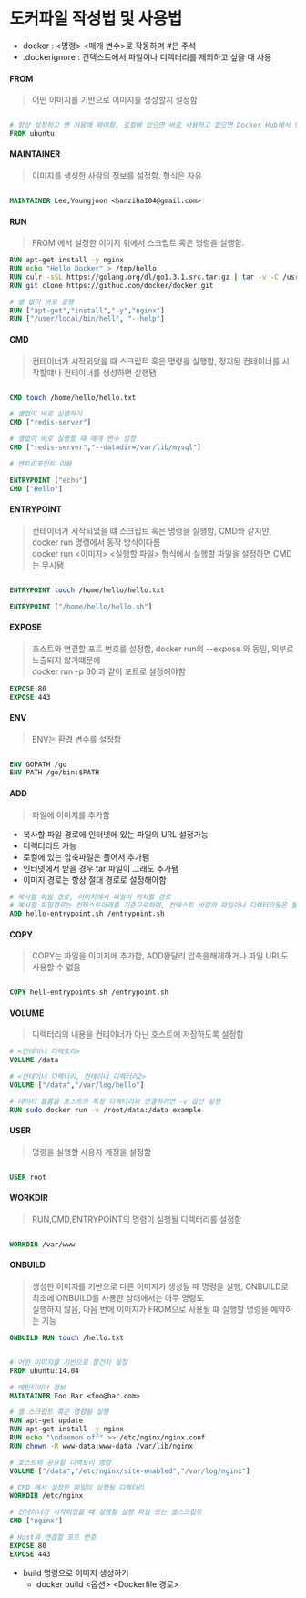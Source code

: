 
# 도커파일 작성법 및 사용법

- docker : <명령> <매개 변수>로 작동하며 #은 주석 
- .dockerignore : 컨텍스트에서 파일이나 디렉터리를 제외하고 싶을 때 사용


#### FROM 

> 어떤 이미지를 기반으로 이미지를 생성할지 설정함

```dockerfile

# 항상 설정하고 맨 처음에 와야함, 로컬에 있으면 바로 사용하고 없으면 Docker Hub에서 받아옮
FROM ubuntu 

```

#### MAINTAINER

> 이미지를 생성한 사람의 정보를 설정함. 형식은 자유

```dockerfile

MAINTAINER Lee,Youngjoon <banziha104@gmail.com>

```

#### RUN

> FROM 에서 설정한 이미지 위에서 스크립트 혹은 명령을 실행함.

```dockerfile
RUN apt-get install -y nginx
RUN echo "Hello Docker" > /tmp/hello
RUN culr -sSL https://golang.org/dl/go1.3.1.src.tar.gz | tar -v -C /usr/local -xz
RUN git clone https://githuc.com/docker/docker.git

# 셸 없이 바로 실행
RUN ["apt-get","install","-y","nginx"]
RUN ["/user/local/bin/hell", "--help"]


```

#### CMD

> 컨테이너가 시작외었을 때 스크립트 혹은 명령을 실행함, 정지된 컨테이너를 시작할떄나 컨테이너를 생성하면 실행됌

```dockerfile

CMD touch /home/hello/hello.txt

# 셸없이 바로 실행하기
CMD ["redis-server"]

# 셸없이 바로 실행할 때 매개 변수 설정
CMD ["redis-server","--datadir=/var/lib/mysql"]

# 엔트리포인트 이용

ENTRYPOINT ["echo"]
CMD ["Hello"]


```

#### ENTRYPOINT

> 컨테이너가 시작되었을 떄 스크립트 혹은 명령을 실행함, CMD와 같지만, docker run 명령에서 동작 방식이다름 
> <br> docker run <이미지> <실행할 파일> 형식에서 실행할 파일을 설정하면 CMD는 무시됌

```dockerfile

ENTRYPOINT touch /home/hello/hello.txt

ENTRYPOINT ["/home/hello/hello.sh"]

```

#### EXPOSE 

> 호스트와 연결할 포트 번호를 설정함, docker run의 --expose 와 동일, 외부로 노출되지 않기떄문에
> <br> docker run -p 80 과 같이 포트로 설정해야함

```dockerfile
EXPOSE 80
EXPOSE 443

```

#### ENV
 
> ENV는 환경 변수를 설정함

```dockerfile

ENV GOPATH /go
ENV PATH /go/bin:$PATH

```

#### ADD 

> 파일에 이미지를 추가함

- 복사할 파일 경로에 인터넷에 있는 파일의 URL 설정가능
- 디렉터리도 가능
- 로컬에 있는 압축파일은 풀어서 추가됌
- 인터넷에서 받을 경우 tar 파일이 그래도 추가됌
- 이미지 경로는 항상 절대 경로로 설정해야함

```dockerfile
# 복사할 파일 경로, 이미지에서 파일이 위치할 경로
# 복사할 파일경로는 컨텍스트아래를 기준으로하며, 컨텍스트 바깥의 파일이나 디렉터리등은 불가능함
ADD hello-entrypoint.sh /entrypoint.sh 
```

#### COPY

> COPY는 파일을 이미지에 추가함, ADD완달리 압축을해제하거나 파일 URL도 사용할 수 없음

```dockerfile

COPY hell-entrypoints.sh /entrypoint.sh

```


#### VOLUME 

> 디렉터리의 내용을 컨테이너가 아닌 호스트에 저장하도록 설정함

```dockerfile
# <컨테이너 디렉토리> 
VOLUME /data

# <컨테이너 디렉터리, 컨테이너 디렉터리2>
VOLUME ["/data","/var/log/hello"] 

# 데이터 볼륨을 호스트의 특정 디렉터리와 연결하려면 -v 옵션 실행
RUN sudo docker run -v /root/data:/data example 


```

#### USER 

> 명령을 실행할 사용자 계정을 설정함

```dockerfile

USER root

```

#### WORKDIR

> RUN,CMD,ENTRYPOINT의 명령이 실행될 디렉터리를 설정함

```dockerfile

WORKDIR /var/www

```

#### ONBUILD

> 생성한 이미지를 기반으로 다른 이미지가 생성될 때 명령을 실행, ONBUILD로 최초에 ONBUILD를 사용한 상태에서는 아무 명령도
> <br> 실행하지 않음, 다음 번에 이미지가 FROM으로 사용될 떄 실행할 명령을 예약하는 기능

```dockerfile
ONBUILD RUN touch /hello.txt
```

```dockerfile

# 어떤 이미지를 기반으로 할건지 설정
FROM ubuntu:14.04

# 메인터이너 정보
MAINTAINER Foo Bar <foo@bar.com>

# 셸 스크립트 혹은 명령을 실행
RUN apt-get update
RUN apt-get install -y nginx
RUN echo "\ndaemon off" >> /etc/nginx/nginx.conf
RUN chown -R www-data:www-data /var/lib/nginx

# 호스트와 공유할 디랙토리 명령
VOLUME ["/data","/etc/nginx/site-enabled","/var/log/nginx"]

# CMD 에서 설정한 파일이 실행될 디렉터리
WORKDIR /etc/nginx

# 컨테이너가 시작외었을 떄 실행할 실행 파일 또는 셸스크립트
CMD ["nginx"]

# Host와 연결할 포트 번호
EXPOSE 80
EXPOSE 443
```
    
- build 명령으로 이미지 생성하기
    - docker build <옵션> <Dockerfile 경로>
    
<br>